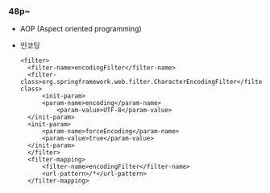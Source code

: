 ### 48p~

- AOP (Aspect oriented programming)


- 인코딩

      <filter> 
      	<filter-name>encodingFilter</filter-name> 
      	<filter-class>org.springframework.web.filter.CharacterEncodingFilter</filter-class> 
     		<init-param> 
       		<param-name>encoding</param-name> 
         		<param-value>UTF-8</param-value> 
      	</init-param> 
  	  	<init-param> 
  	     	<param-name>forceEncoding</param-name> 
  		    <param-value>true</param-value> 
  	    </init-param> 
     	</filter> 
    	<filter-mapping> 
    	    <filter-name>encodingFilter</filter-name> 
    	    <url-pattern>/*</url-pattern> 
    	</filter-mapping>
